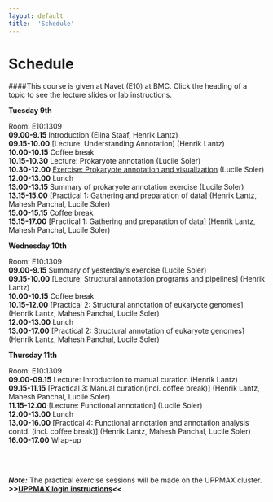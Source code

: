 ```yaml
---
layout: default
title:  'Schedule'
---
```


# Schedule

####This course is given at Navet (E10) at BMC. Click the heading of a topic to see the lecture slides or lab instructions.

**Tuesday 9th** 

Room: E10:1309  
**09.00-9.15** Introduction (Elina Staaf, Henrik Lantz)  
**09.15-10.00** [Lecture: Understanding Annotation] (Henrik Lantz)  
**10.00-10.15** Coffee break  
**10.15-10.30** Lecture: Prokaryote annotation (Lucile Soler)  
**10.30-12.00** [Exercise: Prokaryote annotation and visualization](prokka.md) (Lucile Soler)  
**12.00-13.00** Lunch  
**13.00-13.15**	Summary of prokaryote annotation exercise (Lucile Soler)  
**13.15-15.00** [Practical 1: Gathering and preparation of data] (Henrik Lantz, Mahesh Panchal, Lucile Soler)  
**15.00-15.15** Coffee break  
**15.15-17.00** [Practical 1: Gathering and preparation of data] (Henrik Lantz, Mahesh Panchal, Lucile Soler)  

**Wednesday 10th**

Room: E10:1309  
**09.00-9.15** Summary of yesterday’s exercise (Lucile Soler)  
**09.15-10.00** [Lecture: Structural annotation programs and pipelines] (Henrik Lantz)  
**10.00-10.15** Coffee break  
**10.15-12.00** [Practical 2: Structural annotation of eukaryote genomes] (Henrik Lantz, Mahesh Panchal, Lucile Soler)  
**12.00-13.00** Lunch   
**13.00-17.00** [Practical 2: Structural annotation of eukaryote genomes] (Henrik Lantz, Mahesh Panchal, Lucile Soler)   

**Thursday 11th** 

Room: E10:1309  
**09.00-09.15** Lecture: Introduction to manual curation (Henrik Lantz)  
**09.15-11.15** [Practical 3: Manual curation(incl. coffee break)] (Henrik Lantz, Mahesh Panchal, Lucile Soler)  
**11.15-12.00** [Lecture: Functional annotation] (Lucile Soler)  
**12.00-13.00** Lunch  
**13.00-16.00** [Practical 4: Functional annotation and annotation analysis contd. (incl. coffee break)] (Henrik Lantz, Mahesh Panchal, Lucile Soler)  
**16.00-17.00** Wrap-up  

<br/>
<br/>

***Note:***
The practical exercise sessions will be made on the UPPMAX cluster. **>>[UPPMAX login instructions](practical_session/LoginInstructions)<<**
